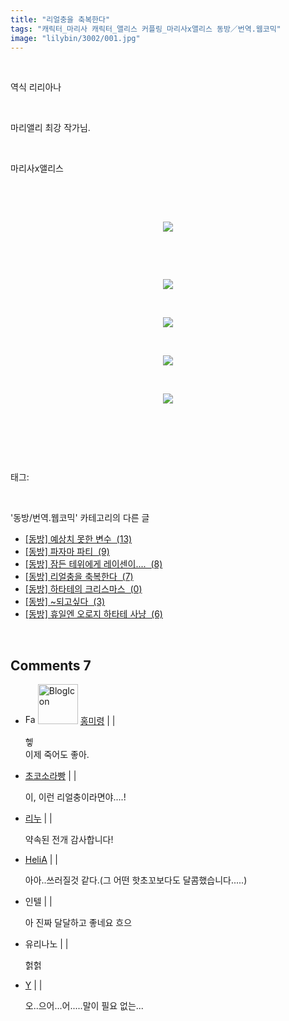 ```yaml
---
title: "리얼충을 축복한다"
tags: "캐릭터_마리사 캐릭터_앨리스 커플링_마리사x앨리스 동방／번역.웹코믹"
image: "lilybin/3002/001.jpg"
---
```

<div class="article">
<div class="area_view">
<div class="tt_article_useless_p_margin"><p><br/></p><p>역식 리리아나</p><p><br/></p><p>마리앨리 최강 작가님.</p><p><br/></p><p>마리사x앨리스</p><p><br/></p><p></p><p style="text-align: center; clear: none; float: none;"><br/></p><p style="text-align: center; clear: none; float: none;"><span class="imageblock" style="display: inline-block; width: 100%; height: auto; max-width: 100%;"><img src="{{ site.nasurl }}/lilybin/3002/001.jpg"/></span></p><p style="text-align: center; clear: none; float: none;"><br/></p><p><br/></p><p style="text-align: center; clear: none; float: none;"><span class="imageblock" style="display: inline-block; width: 100%; height: auto; max-width: 100%;"><img src="{{ site.nasurl }}/lilybin/3002/002.jpg"/></span></p><p><br/></p><p style="text-align: center; clear: none; float: none;"><span class="imageblock" style="display: inline-block; width: 100%; height: auto; max-width: 100%;"><img src="{{ site.nasurl }}/lilybin/3002/003.jpg"/></span></p><p><br/></p><p style="text-align: center; clear: none; float: none;"><span class="imageblock" style="display: inline-block; width: 100%; height: auto; max-width: 100%;"><img src="{{ site.nasurl }}/lilybin/3002/004.jpg"/></span></p><p><br/></p><p style="text-align: center; clear: none; float: none;"><span class="imageblock" style="display: inline-block; width: 100%; height: auto; max-width: 100%;"><img src="{{ site.nasurl }}/lilybin/3002/005.jpg"/></span></p><p><br/></p><p><br/></p>
</div>
</div></div><br/>
<div class="tagTrail">
<p>태그: </p>
<ul>
</ul>
</div><br/>
<div class="another">
<p>'동방/번역.웹코믹' 카테고리의 다른 글</p>
<ul>
<li><a href="/2015-03-13-lilybin_3347">
[동방] 예상치 못한 변수  (13)
</a></li>
<li><a href="/2015-02-18-lilybin_3225">
[동방] 파자마 파티  (9)
</a></li>
<li><a href="/2015-01-22-lilybin_3061">
[동방] 잠든 테위에게 레이센이....  (8)
</a></li>
<li><a href="/2015-01-14-lilybin_3002">
[동방] 리얼충을 축복한다  (7)
</a></li>
<li><a href="/2014-12-24-lilybin_2816">
[동방] 하타테의 크리스마스  (0)
</a></li>
<li><a href="/2014-11-28-lilybin_2702">
[동방] ~되고싶다  (3)
</a></li>
<li><a href="/2014-11-01-lilybin_2581">
[동방] 휴일엔 오로지 하타테 사냥  (6)
</a></li>
</ul>
</div><br/>
<div class="comment">
<h2 class="bold">Comments <span id="commentCount3002">7</span></h2>
<div style="clear:both;">
<div id="entry3002Comment" style="display:block">
<ul class="list_reply media-list">
<li class="rp_general media" id="comment12688089">
<div class="post-comment">
<div class="media-body">
<span>
<i class="fa fa-user"></i><img alt="Favicon of https://hongmeilin.tistory.com" height="16" onerror="this.onerror=null;this.parentNode.removeChild(this)" src="https://hongmeilin.tistory.com/favicon.ico" width="16"/> <img alt="BlogIcon" height="64" onerror="this.parentNode.removeChild(this)" src="https://hongmeilin.tistory.com/index.gif" width="64"/> <a href="https://hongmeilin.tistory.com" onclick="return openLinkInNewWindow(this)">홍미령</a> |
                                |
                               
</span>
<p>헿<br/>
이제 죽어도 좋아.</p>
<ul class="nav navbar-nav post-nav">
</ul>
</div>
</div>
</li>
<li class="rp_general media" id="comment12688100">
<div class="post-comment">
<div class="media-body">
<span>
<i class="fa fa-user"></i> <a href="http://" onclick="return openLinkInNewWindow(this)">초코소라빵</a> |
                                |
                               
</span>
<p>이, 이런 리얼충이라면야....!</p>
<ul class="nav navbar-nav post-nav">
</ul>
</div>
</div>
</li>
<li class="rp_general media" id="comment12688171">
<div class="post-comment">
<div class="media-body">
<span>
<i class="fa fa-user"></i> <a href="http://" onclick="return openLinkInNewWindow(this)">리누</a> |
                                |
                               
</span>
<p>약속된 전개 감사합니다!</p>
<ul class="nav navbar-nav post-nav">
</ul>
</div>
</div>
</li>
<li class="rp_general media" id="comment12688204">
<div class="post-comment">
<div class="media-body">
<span>
<i class="fa fa-user"></i> <a href="http://" onclick="return openLinkInNewWindow(this)">HeliA</a> |
                                |
                               
</span>
<p>아아..쓰러질것 같다.(그 어떤 핫초꼬보다도 달콤했습니다.....)</p>
<ul class="nav navbar-nav post-nav">
</ul>
</div>
</div>
</li>
<li class="rp_general media" id="comment12688335">
<div class="post-comment">
<div class="media-body">
<span>
<i class="fa fa-user"></i>인텔 |
                                |
                               
</span>
<p>아 진짜 달달하고 좋네요 흐으 <br/>
</p>
<ul class="nav navbar-nav post-nav">
</ul>
</div>
</div>
</li>
<li class="rp_general media" id="comment12690837">
<div class="post-comment">
<div class="media-body">
<span>
<i class="fa fa-user"></i>유리나노 |
                                |
                               
</span>
<p>헑헑</p>
<ul class="nav navbar-nav post-nav">
</ul>
</div>
</div>
</li>
<li class="rp_general media" id="comment12870960">
<div class="post-comment">
<div class="media-body">
<span>
<i class="fa fa-user"></i> <a href="http://" onclick="return openLinkInNewWindow(this)">Y</a> |
                                |
                               
</span>
<p>오..으어...어.....말이 필요 없는...</p>
<ul class="nav navbar-nav post-nav">
</ul>
</div>
</div>
</li>
</ul>
</div>
</div>
</div><br/>

<br/>
<p id="refer"></p>
<br/>
